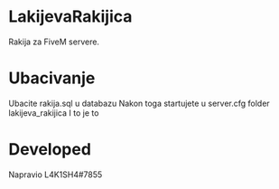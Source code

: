 # LakijevaRakijica
Rakija za FiveM servere.

# Ubacivanje

Ubacite rakija.sql u databazu
Nakon toga startujete u server.cfg folder lakijeva_rakijica
I to je to
# Developed

Napravio L4K1SH4#7855
